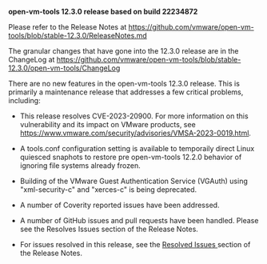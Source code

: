 **open-vm-tools 12.3.0 release based on build 22234872**

Please refer to the Release Notes at https://github.com/vmware/open-vm-tools/blob/stable-12.3.0/ReleaseNotes.md

The granular changes that have gone into the 12.3.0 release are in the ChangeLog at https://github.com/vmware/open-vm-tools/blob/stable-12.3.0/open-vm-tools/ChangeLog

There are no new features in the open-vm-tools 12.3.0 release.  This is primarily a maintenance release that addresses a few critical problems, including:

  - This release resolves CVE-2023-20900. For more information on this vulnerability and its impact on VMware products, see https://www.vmware.com/security/advisories/VMSA-2023-0019.html.
  - A tools.conf configuration setting is available to temporaily direct Linux quiesced snaphots to restore pre open-vm-tools 12.2.0 behavior of ignoring file systems already frozen.
  - Building of the VMware Guest Authentication Service (VGAuth) using "xml-security-c" and "xerces-c" is being deprecated.
  - A number of Coverity reported issues have been addressed.
  - A number of GitHub issues and pull requests have been handled. Please see the Resolves Issues section of the Release Notes.

- For issues resolved in this release, see the [Resolved Issues ](https://github.com/vmware/open-vm-tools/blob/stable-12.3.0/ReleaseNotes.md#resolved-issues) section of the Release Notes.

